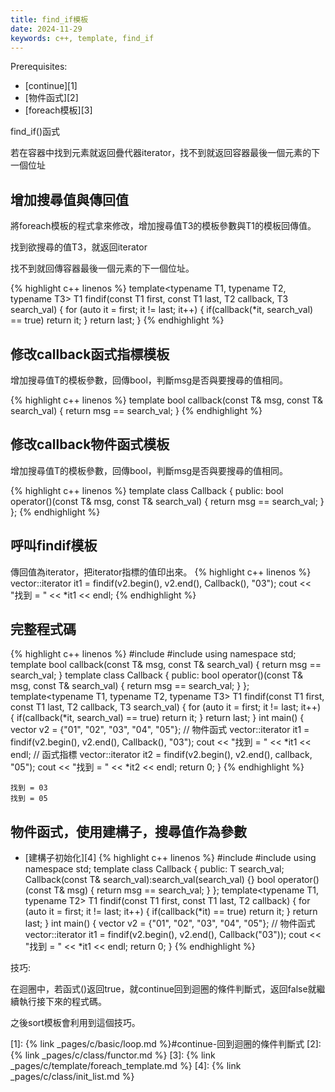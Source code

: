 ```yaml
---
title: find_if模板
date: 2024-11-29
keywords: c++, template, find_if
---
```

Prerequisites:

- [continue][1]
- [物件函式][2]
- [foreach模板][3]

find_if()函式

若在容器中找到元素就返回疊代器iterator，找不到就返回容器最後一個元素的下一個位址

## 增加搜尋值與傳回值

將foreach模板的程式拿來修改，增加搜尋值T3的模板參數與T1的模板回傳值。

找到欲搜尋的值T3，就返回iterator

找不到就回傳容器最後一個元素的下一個位址。

{% highlight c++ linenos %}
template<typename T1, typename T2, typename T3>
T1 findif(const T1 first, const T1 last, T2 callback, T3 search_val) {
  for (auto it = first; it != last; it++) {
    if(callback(*it, search_val) == true) return it;
  }
  return last;
}
{% endhighlight %}

## 修改callback函式指標模板

增加搜尋值T的模板參數，回傳bool，判斷msg是否與要搜尋的值相同。

{% highlight c++ linenos %}
template<typename T>
bool callback(const T& msg, const T& search_val) {
  return msg == search_val;
}
{% endhighlight %}

## 修改callback物件函式模板

增加搜尋值T的模板參數，回傳bool，判斷msg是否與要搜尋的值相同。

{% highlight c++ linenos %}
template<typename T>
class Callback {
 public:
  bool operator()(const T& msg, const T& search_val) {
    return msg == search_val;
  }
};
{% endhighlight %}

## 呼叫findif模板

傳回值為iterator，把iterator指標的值印出來。
{% highlight c++ linenos %}
  vector<string>::iterator it1 = findif(v2.begin(), v2.end(), Callback<string>(), "03");
  cout << "找到 = " << *it1 << endl;
{% endhighlight %}


## 完整程式碼

{% highlight c++ linenos %}
#include <iostream>
#include <vector>
using namespace std;
template<typename T>
bool callback(const T& msg, const T& search_val) {
  return msg == search_val;
}
template<typename T>
class Callback {
 public:
  bool operator()(const T& msg, const T& search_val) {
    return msg == search_val;
  }
};
template<typename T1, typename T2, typename T3>
T1 findif(const T1 first, const T1 last, T2 callback, T3 search_val) {
  for (auto it = first; it != last; it++) {
    if(callback(*it, search_val) == true) return it;
  }
  return last;
}
int main() {
  vector<string> v2 = {"01", "02", "03", "04", "05"};
  // 物件函式
  vector<string>::iterator it1 = findif(v2.begin(), v2.end(), Callback<string>(), "03");
  cout << "找到 = " << *it1 << endl;
  // 函式指標
  vector<string>::iterator it2 = findif(v2.begin(), v2.end(), callback<string>, "05");
  cout << "找到 = " << *it2 << endl;
  return 0;
}
{% endhighlight %}
```
找到 = 03
找到 = 05
```

## 物件函式，使用建構子，搜尋值作為參數

- [建構子初始化][4]
{% highlight c++ linenos %}
#include <iostream>
#include <vector>
using namespace std;
template<typename T>
class Callback {
 public:
  T search_val;
  Callback(const T& search_val):search_val(search_val) {}
  bool operator()(const T& msg) {
    return msg == search_val;
  }
};
template<typename T1, typename T2>
T1 findif(const T1 first, const T1 last, T2 callback) {
  for (auto it = first; it != last; it++) {
    if(callback(*it) == true) return it;
  }
  return last;
}
int main() {
  vector<string> v2 = {"01", "02", "03", "04", "05"};
  // 物件函式
  vector<string>::iterator it1 = findif(v2.begin(), v2.end(), Callback<string>("03"));
  cout << "找到 = " << *it1 << endl;
  return 0;
}
{% endhighlight %}


技巧:

在迴圈中，若函式()返回true，就continue回到迴圈的條件判斷式，返回false就繼續執行接下來的程式碼。

之後sort模板會利用到這個技巧。




[1]: {% link _pages/c/basic/loop.md %}#continue-回到迴圈的條件判斷式
[2]: {% link _pages/c/class/functor.md %}
[3]: {% link _pages/c/template/foreach_template.md %}
[4]: {% link _pages/c/class/init_list.md %}
